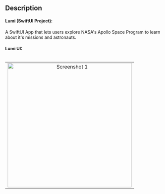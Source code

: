 ## Description

#### Lumi (SwiftUI Project):

A SwiftUI App that lets users explore NASA's Apollo Space Program to learn about it's missions and astronauts.

#### Lumi UI:   
<table align="left">
  <tr>
      <td align="center" width="300">
        <img width="400" alt="Screenshot 1" src="https://user-images.githubusercontent.com/66899497/183982534-e1a44e3b-83ae-4fbf-b89b-356fccae54b2.mp4"> 
    </td>
  </tr>
 </table> 

